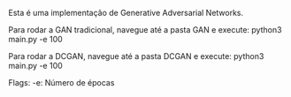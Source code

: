 Esta é uma implementação de Generative Adversarial Networks.

Para rodar a GAN tradicional, navegue até a pasta GAN e execute:
python3 main.py -e 100

Para rodar a DCGAN, navegue até a pasta DCGAN e execute:
python3 main.py -e 100

Flags:
-e: Número de épocas
